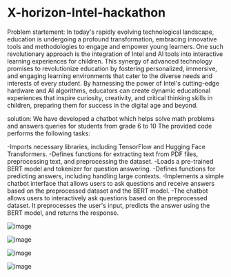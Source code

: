 # X-horizon-Intel-hackathon
Problem startement: In today's rapidly evolving technological landscape, education is undergoing a profound transformation, embracing innovative tools and methodologies to engage and empower young learners. One such revolutionary approach is the integration of Intel and AI tools into interactive learning experiences for children. 
This synergy of advanced technology promises to revolutionize education by fostering personalized, immersive, and engaging learning environments that cater to the diverse needs and interests of every student. 
By harnessing the power of Intel's cutting-edge hardware and AI algorithms, educators can create dynamic educational experiences that inspire curiosity, creativity, and critical thinking skills in children, preparing them for success in the digital age and beyond. 

solution:
We have developed a chatbot which helps solve math problems and answers queries for students from grade 6 to 10
The provided code performs the following tasks:

-Imports necessary libraries, including TensorFlow and Hugging Face Transformers.
-Defines functions for extracting text from PDF files, preprocessing text, and preprocessing the dataset.
-Loads a pre-trained BERT model and tokenizer for question answering.
-Defines functions for predicting answers, including handling large contexts.
-Implements a simple chatbot interface that allows users to ask questions and receive answers based on the preprocessed dataset and the BERT model.
-The chatbot allows users to interactively ask questions based on the preprocessed dataset. It preprocesses the user's input, predicts the answer using the BERT model, and returns the response.

![image](https://github.com/sri3010/X-horizon-Intel-hackathon/assets/112573558/300c8775-e6d0-418f-9ebe-372b569acedd)

![image](https://github.com/sri3010/X-horizon-Intel-hackathon/assets/112573558/0cb7765d-896c-4f03-8db3-f7f9abbd77c3)

![image](https://github.com/sri3010/X-horizon-Intel-hackathon/assets/112573558/f147b6a6-6529-4b0c-93d4-05a425e886ff)

![image](https://github.com/sri3010/X-horizon-Intel-hackathon/assets/112573558/4dc3e6ac-9a12-4340-b776-57bb11de589d)
